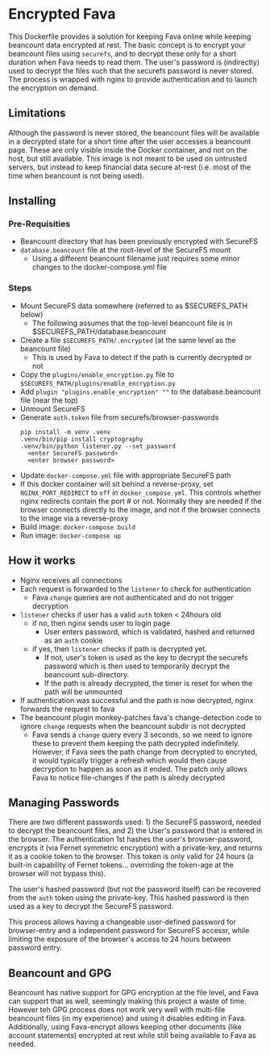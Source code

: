 # Encrypted Fava
This Dockerfile provides a solution for keeping Fava online while keeping beancount data encrypted at rest.
The basic concept is to encrypt your beancount files using `securefs`, and to decrypt these only for a short
duration when Fava needs to read them.  The user's password is (indirectly) used to decrypt the files such that
the securefs password is never stored.  The process is wrapped with nginx to provide authentication and to
launch the encryption on demand.

## Limitations
Although the password is never stored, the beancount files will be available in a decrypted state for a short time
after the user accesses a beancount page.  These are only visible inside the Docker container, and not on the
host, but still available.  This image is not meant to be used on untrusted servers, but instead to keep financial
data secure at-rest (i.e. most of the time when beancount is not being used).

## Installing

### Pre-Requisities
  * Beancount directory that has been previously encrypted with SecureFS
  * `database.beancount` file at the root-level of the SecureFS mount
    * Using a different beancount filename just requires some minor changes to the docker-compose.yml file

### Steps
  * Mount SecureFS data somewhere (referred to as $SECUREFS_PATH below)
    * The following assumes that the top-level beancount file is in $SECUREFS_PATH/database.beancount
  * Create a file `$SECUREFS_PATH/.encrypted` (at the same level as the beancount file)
    * This is used by Fava to detect if the path is currently decrypted or not
  * Copy the `plugins/enable_encryption.py` file to `$SECUREFS_PATH/plugins/enable_encryption.py`
  * Add `plugin "plugins.enable_encryption" ""` to the database.beancount file (near the top)
  * Unmount SecureFS
  * Generate `auth.token` file from securefs/browser-passwords
    ```
    pip install -m venv .venv
    .venv/bin/pip install cryptography
    .venv/bin/python listener.py --set_password
      <enter SecureFS password>
      <enter browser password>
    ```
  * Update `docker-compose.yml` file with appropriate SecureFS path
  * If this docker container will sit behind a reverse-proxy, set `NGINX_PORT_REDIRECT` to `off`
    in `docker_compose.yml`.  This controls whether nginx redirects contain the port # or not.
    Normally they are needed if the browser connects directly to the image, and not if the browser
    connects to the image via a reverse-proxy
  * Build image: `docker-compose build`
  * Run image: `docker-compose up`
  
## How it works
 * Nginx receives all connections
 * Each request is forwarded to the `listener` to check for authentication
   * Fava `change` queries are not authenticated and do not trigger decryption
 * `listener` checks if user has a valid `auth` token < 24hours old
   * if no, then nginx sends user to login page
     * User enters password, which is validated, hashed and returned as an `auth` cookie
   * if yes, then `listener` checks if path is decrypted yet.
     * If not, user's token is used as the key to decrypt the securefs password which is
       then used to temporarily decrypt the beancount sub-directory.
     * If the path is already decrypted, the timer is reset for when the path will be unmounted
 * If authentication was successful and the path is now decrypted, nginx forwards the request to fava
 * The beancount plugin monkey-patches fava's change-detection code to ignore `change` requests when
   the beancount subdir is not decrypted
   * Fava sends a `change` query every 3 seconds, so we need to ignore these to prevent them keeping
     the path decrypted indefinitely.  However, if Fava sees the path change from decrypted to encryted,
     it would typically trigger a refresh which would then cause decryption to happen as soon as it ended.
     The patch only allows Fava to notice file-changes if the path is alredy decrypted

## Managing Passwords
There are two different passwords used: 1) the SecureFS password, needed to decrypt the beancount files, and
2) the User's password that is entered in the browser.  The authentication 1st hashes the user's
browser-password, encrypts it (via Fernet symmetric encryption) with a private-key, and returns it as a cookie
token to the browser.  This token is only valid for 24 hours (a built-in capability of Fernet tokens...
overriding the token-age at the browser will not bypass this).

The user's hashed password (but not the password itself) can be recovered from the `auth` token using the
private-key.  This hashed password is then used as a key to decrypt the SecureFS password.

This process allows having a changeable user-defined password for browser-entry and a independent password for
SecureFS accessr, while limiting the exposure of the browser's access to 24 hours between password entry.

## Beancount and GPG
Beancount has native support for GPG encryption at the file level, and Fava can support that as well, seemingly
making this project a waste of time.  However teh GPG process does not work very well with multi-file beancount
files (in my experience) and using it disables editing in Fava.  Additionally, using Fava-encrypt allows keeping
other documents (like account statements) encrypted at rest while still being available to Fava as needed.
